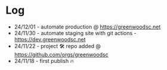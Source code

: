 # Log

- 24/12/01 - automate production @ https://greenwoodsc.net
- 24/11/30 - automate staging site with git actions - https://dev.greenwoodsc.net
- 24/11/22 - project 🛠️ repo added @ https://github.com/orgs/greenwoodsc
- 24/11/18 - first publish 🔥